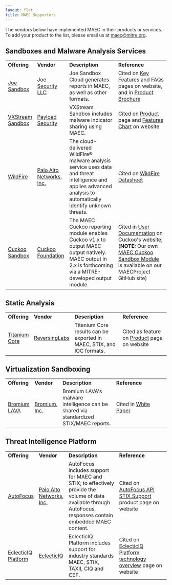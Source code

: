```yaml
---
layout: flat
title: MAEC Supporters
---
```


The vendors below have implemented MAEC in their products or services. To add your product to the list, please email us at [maec@mitre.org](mailto:maec@mitre.org).

## Sandboxes and Malware Analysis Services

<table>
<tr class="cellboarder">
<td class="borderbottomcellboarder" style="width: 15%"><b>Offering</b></td>
<td class="borderbottomcellboarder" style="width: 15%"><b>Vendor</b></td>
<td class="borderbottomcellboarder" style="width: 35%"><b>Description</b></td>
<td class="borderbottomcellboarder" style="width: 35%"><b>Reference</b></td>
</tr>

<tr class="cellboarder">
<td class="borderbottomcellboarder" style="width: 15%"><a href="https://www.joesecurity.org/joe-sandbox-cloud" target="_blank">Joe Sandbox</a></td>
<td class="borderbottomcellboarder" style="width: 15%"><a href="https://www.joesecurity.org/" target="_blank">Joe Security LLC</a></td>
<td class="borderbottomcellboarder" style="width: 35%">Joe Sandbox Cloud generates reports in MAEC, as well as other formats.</td>
<td class="borderbottomcellboarder" style="width: 35%">Cited on <a target="_blank" href="https://www.joesecurity.org/joe-sandbox-cloud#key-features">Key Features</a> and <a target="_blank" href="https://www.joesecurity.org/joe-sandbox-cloud#faq">FAQs</a> pages on website, and in <a target="_blank" href="https://www.joesecurity.org/resources/Joe%20Sandbox%20Cloud%20Feature%20Sheet.pdf">Product Brochure</a></td>
</tr>

<tr class="cellboarder">
<td class="borderbottomcellboarder" style="width: 15%"><a href="https://www.payload-security.com/products/vxstream-sandbox" target="_blank">VXStream Sandbox</a></td>
<td class="borderbottomcellboarder" style="width: 15%"><a href="https://www.payload-security.com/" target="_blank">Payload Security</a></td>
<td class="borderbottomcellboarder" style="width: 35%">VXStream Sandbox includes malware indicator sharing using MAEC.</td>
<td class="borderbottomcellboarder" style="width: 35%">Cited on <a target="_blank" href="https://www.payload-security.com/products/vxstream-sandbox">Product</a> page and <a target="_blank" href="https://www.payload-security.com/download/VxStream%20Feature%20Comparison.pdf">Features Chart</a> on website</td>
</tr>

<tr class="cellboarder">
<td class="borderbottomcellboarder" style="width: 15%"><a href="https://www.paloaltonetworks.com/network-security/wildfire" target="_blank">WildFire</a></td>
<td class="borderbottomcellboarder" style="width: 15%"><a href="https://www.paloaltonetworks.com/" target="_blank">Palo Alto Networks, Inc.</a></td>
<td class="borderbottomcellboarder" style="width: 35%">The cloud-delivered WildFire® malware analysis service uses data and threat intelligence and applies advanced analysis to automatically identify unknown threats.</td>
<td class="borderbottomcellboarder" style="width: 35%">Cited on <a target="_blank" href="https://www.paloaltonetworks.com/resources/datasheets/wildfire">WildFire Datasheet</a></td>
</tr>
  
<tr class="cellboarder">
<td class="borderbottomcellboarder" style="width: 15%"><a href="https://cuckoosandbox.org/#about" target="_blank">Cuckoo Sandbox</a></td>
<td class="borderbottomcellboarder" style="width: 15%"><a href="https://cuckoosandbox.org/" target="_blank">Cuckoo Foundation</a></td>
<td class="borderbottomcellboarder" style="width: 35%">The MAEC Cuckoo reporting module enables Cuckoo v1.x to output MAEC output natively. MAEC output in 2.x is forthcoming via a MITRE-developed output module.</td>
<td class="borderbottomcellboarder" style="width: 35%">Cited in <a target="_blank" href="http://docs.cuckoosandbox.org/en/1.2/installation/host/configuration/#reporting-conf">User Documentation</a> on Cuckoo's website; (<b>NOTE:</b> Our own <a target="_blank" href="https://github.com/MAECProject/cuckoo">MAEC Cuckoo Sandbox Module</a> is available on our MAECProject GitHub site)</td>
</tr>
</table>

## Static Analysis

<table>
<tr class="cellboarder">
<td class="borderbottomcellboarder" style="width: 15%"><b>Offering</b></td>
<td class="borderbottomcellboarder" style="width: 15%"><b>Vendor</b></td>
<td class="borderbottomcellboarder" style="width: 35%"><b>Description</b></td>
<td class="borderbottomcellboarder" style="width: 35%"><b>Reference</b></td>
</tr>

<tr class="cellboarder">
<td class="borderbottomcellboarder" style="width: 15%"><a href="https://www.reversinglabs.com/products/malware-analysis-solution.html" target="_blank">Titanium Core</a></td>
<td class="borderbottomcellboarder" style="width: 15%"><a href="https://www.reversinglabs.com/products/malware-analysis-solution.html" target="_blank">ReversingLabs</a></td>
<td class="borderbottomcellboarder" style="width: 35%">Titanium Core results can be exported in MAEC, STIX, and IOC formats.</td>
<td class="borderbottomcellboarder" style="width: 35%">Cited as feature on <a target="_blank" href="https://www.reversinglabs.com/products/malware-analysis-solution.html">Product</a> page on website</td>
</tr>
</table>

## Virtualization Sandboxing

<table>
<tr class="cellboarder">
<td class="borderbottomcellboarder" style="width: 15%"><b>Offering</b></td>
<td class="borderbottomcellboarder" style="width: 15%"><b>Vendor</b></td>
<td class="borderbottomcellboarder" style="width: 35%"><b>Description</b></td>
<td class="borderbottomcellboarder" style="width: 35%"><b>Reference</b></td>
</tr>

<tr class="cellboarder">
<td class="borderbottomcellboarder" style="width: 15%"><a href="https://www.bromium.com/content/lava-overview.html" target="_blank">Bromium LAVA</a></td>
<td class="borderbottomcellboarder" style="width: 15%"><a href="https://www.bromium.com/" target="_blank">Bromium, Inc.</a></td>
<td class="borderbottomcellboarder" style="width: 35%">Bromium LAVA's malware intelligence can be shared via standardized STIX/MAEC reports.</td>
<td class="borderbottomcellboarder" style="width: 35%">Cited in <a target="_blank" href="https://www.bromium.com/unparalleled-attack-visibility.html?utm_campaign=krebs-jan2015&utm_source=krebsonsecurity.com&utm_medium=banner&utm_content=unparalleled-attack-visibility-728x90">White Paper</a></td>
</tr>
</table>

## Threat Intelligence Platform

<table>
<tr class="cellboarder">
<td class="borderbottomcellboarder" style="width: 15%"><b>Offering</b></td>
<td class="borderbottomcellboarder" style="width: 15%"><b>Vendor</b></td>
<td class="borderbottomcellboarder" style="width: 35%"><b>Description</b></td>
<td class="borderbottomcellboarder" style="width: 35%"><b>Reference</b></td>
</tr>

<tr class="cellboarder">
<td class="borderbottomcellboarder" style="width: 15%"><a href="https://www.paloaltonetworks.com/documentation/autofocus/autofocus/autofocus_api/about-the-autofocus-api/autofocus-api-stix-support" target="_blank">AutoFocus</a></td>
<td class="borderbottomcellboarder" style="width: 15%"><a href="https://www.paloaltonetworks.com/" target="_blank">Palo Alto Networks, Inc.</a></td>
<td class="borderbottomcellboarder" style="width: 35%">AutoFocus includes support for MAEC and STIX; to effectively provide the volume of data available through AutoFocus, responses contain embedded MAEC content.</td>
<td class="borderbottomcellboarder" style="width: 35%">Cited on <a target="_blank" href="https://www.paloaltonetworks.com/documentation/autofocus/autofocus/autofocus_api/about-the-autofocus-api/autofocus-api-stix-support">AutoFocus API STIX Support</a> product page on website</td>
</tr>

<tr class="cellboarder">
<td class="borderbottomcellboarder" style="width: 15%"><a href="https://www.eclecticiq.com/platform" target="_blank">EclecticIQ Platform</a></td>
<td class="borderbottomcellboarder" style="width: 15%"><a href="https://www.eclecticiq.com" target="_blank">EclecticIQ</a></td>
<td class="borderbottomcellboarder" style="width: 35%">EclecticIQ Platform includes support for industry standards MAEC, STIX, TAXII, CIQ and CEF.</td>
<td class="borderbottomcellboarder" style="width: 35%">Cited on <a target="_blank" href="https://www.eclecticiq.com/platform/technology">EclecticIQ Platform technology overview</a> page on website</td>
</tr>
</table>
